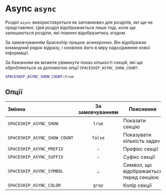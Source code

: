 # Async `async`

Розділ `async` використовується як заповнювач для розділів, які ще не представлені. Цей розділ відображається лише тоді, коли ще залишаються розділи, які повинні відобразитись згодом.

За замовчуванням Spaceship працює асинхронно. Він відображає командний рядок відразу, і оновлює його в міру надходження нової інформації.

За бажанням ви можете увімкнути показ кількості секцій, які ще обробляються за допомогою опції `SPACESHIP_ASYNC_SHOW_COUNT`:

```sh title=".zshrc"
SPACESHIP_ASYNC_SHOW_COUNT=true
```

## Опції

| Змінна                       | За замовчуванням | Пояснення                               |
|:---------------------------- |:----------------:| --------------------------------------- |
| `SPACESHIP_ASYNC_SHOW`       |      `true`      | Показати секцію                         |
| `SPACESHIP_ASYNC_SHOW_COUNT` |     `false`      | Показувати кількість задач              |
| `SPACESHIP_ASYNC_PREFIX`     |        -         | Префікс секції                          |
| `SPACESHIP_ASYNC_SUFFIX`     |        -         | Суфікс секції                           |
| `SPACESHIP_ASYNC_SYMBOL`     |       `…`        | Символ, що відображається перед секцією |
| `SPACESHIP_ASYNC_COLOR`      |      `gray`      | Колір секції                            |

